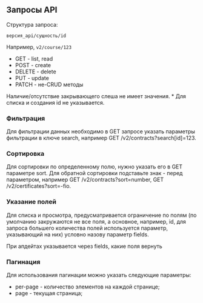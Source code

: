 ## Запросы API
Структура запроса:

`версия_api/сущность/id`

Например, `v2/course/123`

- GET - list, read
- POST - create
- DELETE - delete
- PUT - update
- PATCH - не-CRUD методы

Наличие/отсутствие закрывающего слеша не имеет значения.
\* Для списка и создания id не указывается.

### Фильтрация
Для фильтрации данных необходимо в GET запросе указать параметры фильтрации в ключе search, например GET /v2/contracts?search[id]=123.

### Сортировка
Для сортировки по определенному полю, нужно указать его в GET параметре sort. Для обратной сортировки подставьте знак - перед параметром, например GET /v2/contracts?sort=number, GET /v2/certificates?sort=-fio.

### Указание полей
Для списка и просмотра, предусматривается ограничение по полям (по умолчанию закружаются не все поля, а основное, например, id, для запроса большего количества полей используется параметр, указывающий на них) условно назову параметр fields.

При апдейтах указывается через fields, какие поля вернуть

### Пагинация
Для использования пагинации можно указать следующие параметры:
- per-page - количество элементов на каждой странице;
- page - текущая страница;

